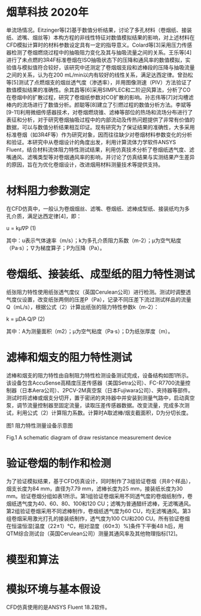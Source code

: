 # 烟草科技 2020年

单流场情况。Eitzinger等[2]基于数值分析结果，讨论了多孔材料（卷烟纸、接装纸、滤嘴、烟丝等）本构方程的非线性特征对数值模拟结果的影响，对上述材料在CFD模拟计算时的材料参数设定具有一定的指导意义。Colard等[3]采用压力传感器检测了卷烟燃烧过程中的抽吸阻力变化及其与抽吸流量之间的关系。王乐等[4]进行了未点燃的3R4F标准卷烟在ISO抽吸状态下的压降和通风率的数值模拟，实验值与模拟值符合较好，该研究中还测定了卷烟烟支段和滤棒段的压降与抽吸流量之间的关系，认为在200 mL/min以内有较好的线性关系，满足达西定律。曾劲松等[5]测试了点燃烟支的烟丝透气度（渗透率），并用图像测速（PIV）方法验证了数值模拟结果的准确性。余其昌等[6]采用SIMPLEC和二阶迎风算法，分析了CO在卷烟中的扩散过程，研究了卷烟纸参数对CO扩散的影响。孙志伟等[7]对沟槽滤棒内的流场进行了数值分析。颜聪等[8]建立了引燃过程的数值分析方法。李斌等[9-11]利用微细传感器技术，对卷烟燃烧锥、滤棒等部位的热场和流场分布进行了表征和分析，对于研究卷烟抽吸过程中的内部流动及传热问题提供了非常有价值的数据，可以与数值分析结果相互印证。现有研究为了保证结果的准确性，大多采用标准卷烟（如3R4F等）作为研究对象，因而往往缺少对卷烟材料参数变化的分析和验证。本研究中从卷烟设计的角度出发，利用计算流体力学软件ANSYS Fluent，结合材料流体阻力特性测试结果，利用仿真技术分析了卷烟纸透气度、滤嘴通风、滤嘴类型等对卷烟通风率的影响，并讨论了仿真结果与实测结果产生差异的原因，旨在为优化卷烟设计，改进烟用材料测量技术等提供支持。

# 材料阻力参数测定

在CFD仿真中，一般认为卷烟烟丝、滤嘴、卷烟纸、滤棒成型纸、接装纸均为多孔介质，满足达西定律[4]，即：

u = kμ∇P
(1)

其中：u表示气体速率（m/s）；k为多孔介质阻力系数（m-2）；μ为空气粘度（Pa·s）；∇为梯度算子；P为压降（Pa）。

# 卷烟纸、接装纸、成型纸的阻力特性测试

纸张阻力特性使用纸张透气度仪（英国Cerulean公司）进行检测。测试时调整透气度仪设置，改变纸张两侧的压差P（Pa），记录不同压差下流过测试样品的流量Q（mL/s），根据公式（2）计算出纸张的阻力特性参数k（m-2）：

k = μDA∙Q/P
(2)

其中：A为测量面积（m2）；μ为空气粘度（Pa·s）；D为纸张厚度（m）。

# 滤棒和烟支的阻力特性测试

滤棒和烟支的阻力特性由自制阻力特性检测设备测试完成，设备结构如图1所示。该设备包含AccuSense高精度压差传感器（美国Setra公司）、FC-R7700流量控制器（日本Aera公司）、2PCV-2M真空泵（日本Fujiwara公司）、夹持器等部件。测试时将滤棒或烟支分切开，置于密闭的夹持器中并安装到测量气路中，启动真空泵，调节流量控制器至固定流量，读取压差传感器数据。改变流量，完成多次测试，利用公式（2）计算阻力系数。计算时A取滤棒/烟支截面积，D为分切长度。

图1 阻力特性测量设备示意图

Fig.1 A schematic diagram of draw resistance measurement device

# 验证卷烟的制作和检测

为了验证模拟结果，基于CFD仿真设计，同时制作了3组验证卷烟（共8个样品），烟支长度为84 mm，直径为7.79 mm，滤棒长度为25 mm，接装纸长度为30 mm。验证卷烟分组如表1所示。第1组验证卷烟采用不同透气度的卷烟纸制作，卷烟纸透气度为40、60、80、100和120 CU；滤嘴为普通醋纤滤棒，无滤嘴通风。第2组验证卷烟采用不同滤棒制作，卷烟纸透气度为60 CU，均无滤嘴通风。第3组卷烟采用激光打孔的接装纸制作，透气度为100 CU和200 CU。所有验证卷烟在恒温恒湿[温度（22±1）℃，相对湿度（60±3）%]条件下平衡48 h后，用QTM综合测试台（英国Cerulean公司）测量其通风率及其他物理指标[12]。

# 模型和算法

# 模拟环境与基本假设

CFD仿真使用的是ANSYS Fluent 18.2软件。